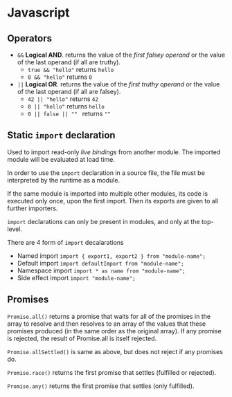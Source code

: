 # Javascript

## Operators

- `&&` **Logical AND**. returns the value of the *first falsey operand* or the value of the last operand (if all are truthy).
    - `true && "hello"` returns `hello`
    - `0 && "hello"` returns `0`
- `||` **Logical OR**. returns the value of the *first truthy operand* or the value of the last operand (if all are falsey).
    - `42 || "hello"` returns `42`
    - `0 || "hello"` returns `hello`
    - `0 || false || "" ` returns `""`

## Static `import` declaration

Used to import read-only _live bindings_ from another module. The imported
module will be evaluated at load time.

In order to use the `import` declaration in a source file, the file must be
interpreted by the runtime as a module.

If the same module is imported into multiple other modules, its code is executed
only once, upon the first import. Then its exports are given to all further
importers.

`import` declarations can only be present in modules, and only at the top-level.

There are 4 form of `import` decalarations

- Named import `import { export1, export2 } from "module-name";`
- Default import `import defaultImport from "module-name";`
- Namespace import `import * as name from "module-name";`
- Side effect import `import "module-name";`

## Promises

`Promise.all()` returns a promise that waits for all of the promises in
the array to resolve and then resolves to an array of the values that these
promises produced (in the same order as the original array).
If any promise is rejected, the result of Promise.all is itself rejected.

`Promise.allSettled()` is same as above, but does not reject if any
promises do.

`Promise.race()` returns the first promise that settles (fulfilled or rejected).

`Promise.any()` returns the first promise that settles (only fulfilled).
